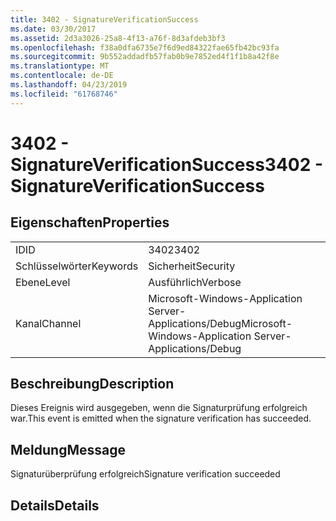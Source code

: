 ```yaml
---
title: 3402 - SignatureVerificationSuccess
ms.date: 03/30/2017
ms.assetid: 2d3a3026-25a8-4f13-a76f-8d3afdeb3bf3
ms.openlocfilehash: f38a0dfa6735e7f6d9ed84322fae65fb42bc93fa
ms.sourcegitcommit: 9b552addadfb57fab0b9e7852ed4f1f1b8a42f8e
ms.translationtype: MT
ms.contentlocale: de-DE
ms.lasthandoff: 04/23/2019
ms.locfileid: "61768746"
---
```

# <a name="3402---signatureverificationsuccess"></a><span data-ttu-id="508ff-102">3402 - SignatureVerificationSuccess</span><span class="sxs-lookup"><span data-stu-id="508ff-102">3402 - SignatureVerificationSuccess</span></span>
## <a name="properties"></a><span data-ttu-id="508ff-103">Eigenschaften</span><span class="sxs-lookup"><span data-stu-id="508ff-103">Properties</span></span>  
  
|||  
|-|-|  
|<span data-ttu-id="508ff-104">ID</span><span class="sxs-lookup"><span data-stu-id="508ff-104">ID</span></span>|<span data-ttu-id="508ff-105">3402</span><span class="sxs-lookup"><span data-stu-id="508ff-105">3402</span></span>|  
|<span data-ttu-id="508ff-106">Schlüsselwörter</span><span class="sxs-lookup"><span data-stu-id="508ff-106">Keywords</span></span>|<span data-ttu-id="508ff-107">Sicherheit</span><span class="sxs-lookup"><span data-stu-id="508ff-107">Security</span></span>|  
|<span data-ttu-id="508ff-108">Ebene</span><span class="sxs-lookup"><span data-stu-id="508ff-108">Level</span></span>|<span data-ttu-id="508ff-109">Ausführlich</span><span class="sxs-lookup"><span data-stu-id="508ff-109">Verbose</span></span>|  
|<span data-ttu-id="508ff-110">Kanal</span><span class="sxs-lookup"><span data-stu-id="508ff-110">Channel</span></span>|<span data-ttu-id="508ff-111">Microsoft-Windows-Application Server-Applications/Debug</span><span class="sxs-lookup"><span data-stu-id="508ff-111">Microsoft-Windows-Application Server-Applications/Debug</span></span>|  
  
## <a name="description"></a><span data-ttu-id="508ff-112">Beschreibung</span><span class="sxs-lookup"><span data-stu-id="508ff-112">Description</span></span>  
 <span data-ttu-id="508ff-113">Dieses Ereignis wird ausgegeben, wenn die Signaturprüfung erfolgreich war.</span><span class="sxs-lookup"><span data-stu-id="508ff-113">This event is emitted when the signature verification has succeeded.</span></span>  
  
## <a name="message"></a><span data-ttu-id="508ff-114">Meldung</span><span class="sxs-lookup"><span data-stu-id="508ff-114">Message</span></span>  
 <span data-ttu-id="508ff-115">Signaturüberprüfung erfolgreich</span><span class="sxs-lookup"><span data-stu-id="508ff-115">Signature verification succeeded</span></span>  
  
## <a name="details"></a><span data-ttu-id="508ff-116">Details</span><span class="sxs-lookup"><span data-stu-id="508ff-116">Details</span></span>
